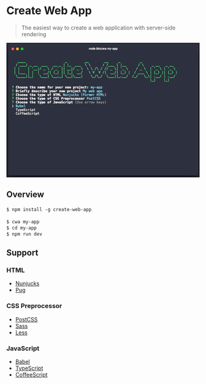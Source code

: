 # Create Web App

> The easiest way to create a web application with server-side rendering

![](screenshot.png)

## Overview

```
$ npm install -g create-web-app

$ cwa my-app
$ cd my-app
$ npm run dev
```

## Support

### HTML
- [Nunjucks](https://mozilla.github.io/nunjucks/)
- [Pug](https://pugjs.org/)

### CSS Preprocessor
- [PostCSS](http://postcss.org/)
- [Sass](http://sass-lang.com/)
- [Less](http://lesscss.org/)

### JavaScript
- [Babel](https://babeljs.io/)
- [TypeScript](https://www.typescriptlang.org)
- [CoffeeScript](http://coffeescript.org/)
